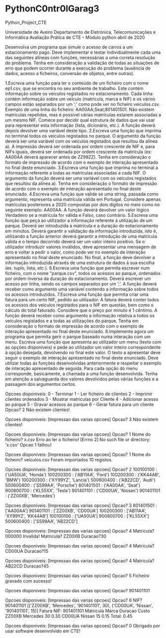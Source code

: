 # PythonC0ntr0lGarag3
Python_Project_CTE

Universidade de Aveiro
Departamento de Eletrónica, Telecomunicações e Informática
Avaliação Prática de CTE – Módulo python
abril de 2020


Desenvolva um programa que simule o acesso de carros a um estacionamento pago. Deve implementar e testar individualmente cada uma das seguintes alíneas com funções, necessárias a uma correta resolução do problema. Tenha em consideração a validação de todas as situações de erro que podem ocorrer durante a execução do problema (ausência de dados, acesso a ficheiros, conversão de objetos, entre outras).

1.Escreva uma função para ler o conteúdo de um ficheiro com o nome ep1.csv, que se encontra no seu ambiente de trabalho. Este contém informação sobre os veículos registados no estacionamento. Cada linha contém informação sobre um veículo (matrícula, marca e NIF) e os vários campos estão separados por um ‘;’ como pode ver no ficheiro veiculos.csv. Exemplo de uma linha do ficheiro: AA00AA;Seat;801401501. Não existem matrículas repetidas, mas é possível várias matrículas estarem associadas a um mesmo NIF. Comece por decidir qual estrutura de dados que vai usar para representar esta informação (lista, dicionário, etc.). A função deverá depois devolver uma variável deste tipo. 
2.Escreva uma função que imprima no terminal todos os veículos registados no parque. O argumento da função deverá ser uma variável com os veículos registados que resultou da alínea a). A impressão deverá ser ordenada por ordem crescente de NIF e, para NIFs iguais, deverá ser ordenada por ordem crescente da matrícula (ex: AA00AA deverá aparecer antes de ZZ99ZZ). Tenha em consideração o formato de impressão de acordo com o exemplo de interação apresentado no final deste enunciado.
3.Escreva uma função que imprima no terminal a informação referente a todas as matrículas associadas a cada NIF. O argumento da função deverá ser uma variável com os veículos registados que resultou da alínea a). Tenha em consideração o formato de impressão de acordo com o exemplo de interação apresentado no final deste enunciado.
4.Escreva uma função que valide se uma string, passada como argumento, representa uma matrícula válida em Portugal. Considere apenas matrículas posteriores a 2020 compostas por dois dígitos no meio como no seguinte exemplo: AA00AA. A função deverá devolver um valor lógico Verdadeiro se a matrícula for válida e Falso, caso contrário.
5.Escreva uma função que peça ao utilizador a informação referente à utilização de um parque. Deverá ser introduzida a matrícula e a duração do estacionamento em minutos. Deverá garantir a validação da informação introduzida, isto é, utilizando a função anterior deverá garantir a introdução de uma matrícula válida e o tempo decorrido deverá ser um valor inteiro positivo. Se o utilizador introduzir valores inválidos, deve apresentar uma mensagem de erro e voltar a pedir o valor, como pode ver no exemplo de interação apresentado no final deste enunciado. No final, a função deve devolver a informação introduzida através de uma estrutura de dados à sua escolha (ex. tuplo, lista, etc.). 
6.Escreva uma função que permita escrever num ficheiro, com o nome “parque.csv”, todos os acessos ao parque, ordenados por ordem inversa da duração do estacionamento. Deverá escrever um acesso por linha, sendo os campos separados por um ‘;’. A função deverá receber como argumento uma variável contendo a informação sobre todos os acessos introduzidos.
7.Escreva uma função que permita criar uma fatura para um certo NIF, pedido ao utilizador. A fatura deverá conter todos os acessos dos veículos registados para o NIF em questão, bem como o cálculo do total faturado. Considere que o preço por minuto é 1 cêntimo. A função deverá receber como argumento a informação relativa a todos os veículos registados e a todas as utilizações do parque. Tenha em consideração o formato de impressão de acordo com o exemplo de interação apresentado no final deste enunciado.
8.Implemente agora um programa que permita gerir o parque baseado numa interação com um menu. Escreva uma função que apresenta ao utilizador um menu (texto com as opções disponíveis) e pede ao utilizador um valor inteiro correspondente à opção desejada, devolvendo no final este valor. O texto a apresentar deve seguir o exemplo de interação apresentado no final deste enunciado. Deve utilizar todas as funções desenvolvidas anteriormente e respeitar o exemplo de interação apresentado de seguida. Para cada opção do menu corresponde, basicamente, a chamada a uma função desenvolvida. Tenha em atenção a salvaguarda dos valores devolvidos pelas várias funções e a passagem dos argumentos certos. 


Opcoes disponiveis:
0 - Terminar
1 - Ler ficheiro de clientes
2 - Imprimir clientes ordenados
3 - Mostrar matriculas por Cliente
4 - Adicionar acesso ao parque
5 - Gravar acessos ao parque
6 - Gerar fatura para um cliente
Opcao? 2
Não existem clientes!

Opcoes disponiveis:
[Impressao das varias opcoes]
Opcao? 3
Não existem clientes!

Opcoes disponiveis:
[Impressao das varias opcoes]
Opcao? 1
Nome do ficheiro? x.csv
Erro ao ler o ficheiro! [Errno 2] No such file or directory: 'x.csv'
Opcao 1 falhou!

Opcoes disponiveis:
[Impressao das varias opcoes]
Opcao? 1
Nome do ficheiro? veiculos.csv
Foram importados 10 registos.

Opcoes disponiveis:
[Impressao das varias opcoes]
Opcao? 2
100100100 : ('UA50UA', 'Honda')
100200300 : ('AB11AA', 'Ford')
100200300 : ('KK44AB', 'BMW')
100200300 : ('XY99YZ', 'Lancia')
500600400 : ('AB22CD', 'Audi')
500600400 : ('SS99AA', 'Porsche')
801401501 : ('AA00AA', 'Seat')
900800700 : ('KL55XX', 'Tesla')
901401101 : ('CD00UA', 'Nissan')
901401101 : ('ZZ00XB', 'Mercedes')

Opcoes disponiveis:
[Impressao das varias opcoes]
Opcao? 3
801401501 : ['AA00AA']
901401101 : ['ZZ00XB', 'CD00UA']
100200300 : ['AB11AA', 'XY99YZ', 'KK44AB']
100100100 : ['UA50UA']
900800700 : ['KL55XX']
500600400 : ['SS99AA', 'AB22CD']

Opcoes disponiveis:
[Impressao das varias opcoes]
Opcao? 4
Matricula? 000000
Invalida! Matricula? ZZ00XB
Duracao?30

Opcoes disponiveis:
[Impressao das varias opcoes]
Opcao? 4
Matricula? CD00UA
Duracao?15

Opcoes disponiveis:
[Impressao das varias opcoes]
Opcao? 4
Matricula? AB22CD
Duracao?45

Opcoes disponiveis:
[Impressao das varias opcoes]
Opcao? 5
Ficheiro gravado com sucesso!

Opcoes disponiveis:
[Impressao das varias opcoes]
Opcao? 901401101

Opcoes disponiveis:
[Impressao das varias opcoes]
Opcao? 6
NIF? 901401101
[('ZZ00XB', 'Mercedes', '901401101', 30), ('CD00UA', 'Nissan', '901401101', 15)]
Fatura NIF: 901401101
Matricula  Marca             Duracao    Custo
ZZ00XB     Mercedes               30    0.30
CD00UA     Nissan                 15    0.15
Total:                                  0.45

Opcoes disponiveis:
[Impressao das varias opcoes]
Opcao? 0
Obrigado por usar software desenvolvido em CTE!
